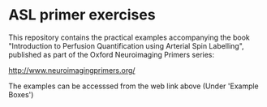 ASL primer exercises
====================

This repository contains the practical examples accompanying the book
"Introduction to Perfusion Quantification using Arterial Spin Labelling", 
published as part of the Oxford Neuroimaging Primers series:

http://www.neuroimagingprimers.org/

The examples can be accesssed from the web link above (Under 'Example Boxes')

